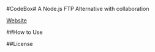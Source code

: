 #CodeBox#
A Node.js FTP Alternative with collaboration

[Website](http://pricemc.github.io/CodeBox/)

##How to Use


##License